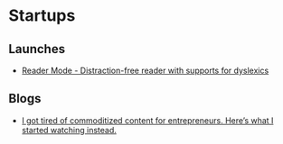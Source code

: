 # Startups

## Launches

- [Reader Mode - Distraction-free reader with supports for dyslexics](https://readermode.io/#get-it-now)

## Blogs

- [I got tired of commoditized content for entrepreneurs. Here’s what I started watching instead.](https://blog.yalabot.com/i-got-sick-of-commoditized-content-for-entrepreneurs-heres-what-i-started-watching-instead-cdf9a5b28652#.w690phk0e)

